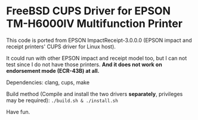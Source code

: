 # FreeBSD CUPS Driver for EPSON TM-H6000IV Multifunction Printer

This code is ported from EPSON ImpactReceipt-3.0.0.0 (EPSON impact and receipt printers' CUPS driver for Linux host). 

It could run with other EPSON impact and receipt model too, but I can not test since I do not have those printers. **And it does not work on endorsement mode (ECR-43B) at all.**

Dependencies: clang, cups, make

Build method (Compile and install the two drivers **separately**, privileges may be required): `./build.sh & ./install.sh`

Have fun.

